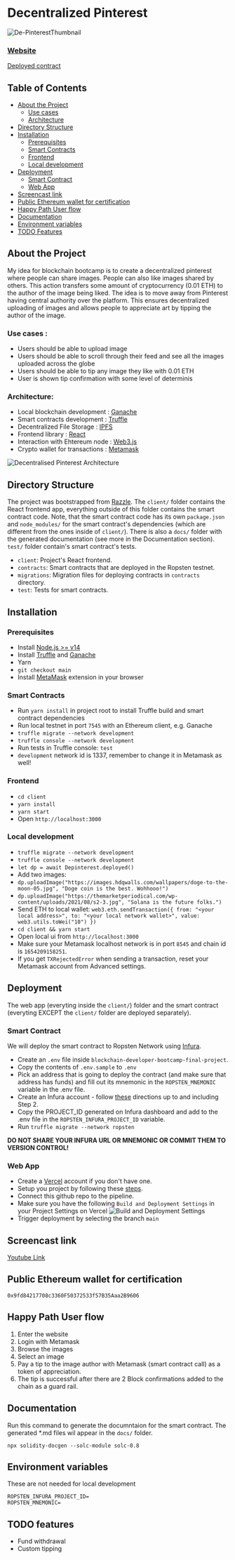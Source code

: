 # Decentralized Pinterest
![De-PinterestThumbnail](https://user-images.githubusercontent.com/8527270/143091621-39d53e40-8530-4576-a36f-140f2dd6a768.png)

### [Website](https://depinterest.vercel.app/)

[Deployed contract](https://ropsten.etherscan.io/address/0x0ecf210b6c62F790160bA346589267a6314aAE6b)

## Table of Contents
- [About the Project](#about-the-project)
    - [Use cases](#use-cases)
    - [Architecture](#architecture)
- [Directory Structure](#directory-structure)
- [Installation](#installation)
    - [Prerequisites](#prerequisites)
    - [Smart Contracts](#smart-contracts)
    - [Frontend](#frontend)
    - [Local development](#local-development)
- [Deployment](#deployment)
    - [Smart Contract](#smart-contract)
    - [Web App](#web-app)
- [Screencast link](#screencast-link)
- [Public Ethereum wallet for certification](#public-ethereum-wallet-for-certification)
- [Happy Path User flow](#happy-path-user-flow)
- [Documentation](#documentation)
- [Environment variables](#environment-variables)
- [TODO Features](#todo-features)

## About the Project
My idea for blockchain bootcamp is to create a decentralized pinterest where people can share images. People can also like images shared by others. This action transfers some amount of cryptocurrency (0.01 ETH) to the author of the image being liked.
The idea is to move away from Pinterest having central authority over the platform. This ensures decentralized uploading of images
and allows people to appreciate art by tipping the author of the image. 

### Use cases :
- Users should be able to upload image
- Users should be able to scroll through their feed and see all the images uploaded across the globe
- Users should be able to tip any image they like with 0.01 ETH
- User is shown tip confirmation with some level of determinis


### Architecture:
- Local blockchain development : [Ganache](https://www.trufflesuite.com/ganache)
- Smart contracts development : [Truffle](https://www.trufflesuite.com/truffle)
- Decentralized File Storage : [IPFS](https://ipfs.io/)
- Frontend library : [React](https://reactjs.org/)
- Interaction with Ehtereum node : [Web3.js](https://web3js.readthedocs.io/en/v1.5.2/#)
- Crypto wallet for transactions : [Metamask](https://metamask.io/)

![Decentralised Pinterest Architecture](./images/DepinterestArchitecture.png)


## Directory Structure
The project was bootstrapped from [Razzle](https://razzlejs.org/getting-started). The `client/` folder contains the React frontend app, everything outside of this folder contains the smart contract code. Note, that the smart contract code has its own `package.json` and `node_modules/` for the smart contract's dependencies (which are different from the ones inside of `client/`). There is also a `docs/` folder with the generated documentation (see more in the Documentation section). `test/` folder contain's smart contract's tests. 
- `client`: Project's React frontend.
- `contracts`: Smart contracts that are deployed in the Ropsten testnet.
- `migrations`: Migration files for deploying contracts in `contracts` directory.
- `test`: Tests for smart contracts.



## Installation

### Prerequisites

- Install [Node.js >= v14](https://nodejs.org/en/download/)
- Install [Truffle](https://www.trufflesuite.com/docs/truffle/getting-started/installation) and [Ganache](https://www.trufflesuite.com/ganache)
- Yarn
- `git checkout main`
- Install [MetaMask](https://metamask.io/) extension in your browser

### Smart Contracts

- Run `yarn install` in project root to install Truffle build and smart contract dependencies
- Run local testnet in port `7545` with an Ethereum client, e.g. Ganache
- `truffle migrate --network development`
- `truffle console --network development`
- Run tests in Truffle console: `test`
- `development` network id is 1337, remember to change it in Metamask as well!

### Frontend

- `cd client`
- `yarn install`
- `yarn start`
- Open `http://localhost:3000`

### Local development

- `truffle migrate --network development`
- `truffle console --network development`
- `let dp = await Depinterest.deployed()`
- Add two images:
- `dp.uploadImage("https://images.hdqwalls.com/wallpapers/doge-to-the-moon-05.jpg", "Doge coin is the best. Wohhooo!")`
- `dp.uploadImage("https://themarketperiodical.com/wp-content/uploads/2021/08/s2-3.jpg", "Solana is the future folks.")`
- Send ETH to local wallet: `web3.eth.sendTransaction({ from: "<your local address>", to: "<your local network wallet>", value: web3.utils.toWei("10") })`
- `cd client && yarn start`
- Open local ui from `http://localhost:3000`
- Make sure your Metamask localhost network is in port `8545` and chain id is `1654209158251`.
- If you get `TXRejectedError` when sending a transaction, reset your Metamask account from Advanced settings.

## Deployment
The web app (everyting inside the `client/`) folder and the smart contract (everyting EXCEPT the `client/` folder are deployed separately). 

### Smart Contract
We will deploy the smart contract to Ropsten Network using [Infura](https://infura.io/). 
- Create an `.env` file inside `blockchain-developer-bootcamp-final-project`. 
- Copy the contents of `.env.sample` to `.env` 
- Pick an address that is going to deploy the contract (and make sure that address has funds) and fill out its mnemonic in the `ROPSTEN_MNEMONIC` variable in the .env file. 
- Create an Infura account - follow [these](https://blog.infura.io/getting-started-with-infura-28e41844cc89/) directions up to and including Step 2.
- Copy the PROJECT_ID generated on Infura dashboard and add to the .env file in the `ROPSTEN_INFURA_PROJECT_ID`  variable.
- Run `truffle migrate --network ropsten` 

**DO NOT SHARE YOUR INFURA URL OR MNEMONIC OR COMMIT THEM TO VERSION CONTROL!**

### Web App
- Create a [Vercel](https://vercel.com/) account if you don't have one. 
- Setup you project by following these [steps](https://vercel.com/docs/get-started). 
- Connect this github repo to the pipeline.
- Make sure you have the following `Build and Deployment Settings` in your Project Settings on Vercel
![Build and Deployment Settings](./images/BuildSettings.png)
- Trigger deployment by selecting the branch `main`

## Screencast link
[Youtube Link](https://www.youtube.com/watch?v=emnChd3ZPpI)

## Public Ethereum wallet for certification

`0x9fd84217708c3360F50372533f57B35Aaa2B9606`


## Happy Path User flow

1. Enter the website
2. Login with Metamask
3. Browse the images
4. Select an image
5. Pay a tip to the image author with Metamask (smart contract call) as a token of appreciation.
6. The tip is successful after there are 2 Block confirmations added to the chain as a guard rail.

## Documentation
Run this command to generate the documntaion for the smart contract. The generated \*.md files wil appear in the `docs/` folder. 
```
npx solidity-docgen --solc-module solc-0.8 
```

## Environment variables 
These are not needed for local development
```
ROPSTEN_INFURA_PROJECT_ID=
ROPSTEN_MNEMONIC=
```

## TODO features

- Fund withdrawal
- Custom tipping
